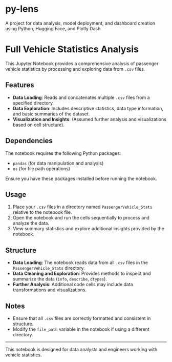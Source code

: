 # py-lens
A project for data analysis, model deployment, and dashboard creation using Python, Hugging Face, and Plotly Dash

# Full Vehicle Statistics Analysis

This Jupyter Notebook provides a comprehensive analysis of passenger vehicle statistics by processing and exploring data from `.csv` files.

## Features
- **Data Loading**: Reads and concatenates multiple `.csv` files from a specified directory.
- **Data Exploration**: Includes descriptive statistics, data type information, and basic summaries of the dataset.
- **Visualization and Insights**: (Assumed further analysis and visualizations based on cell structure).

## Dependencies
The notebook requires the following Python packages:
- `pandas` (for data manipulation and analysis)
- `os` (for file path operations)

Ensure you have these packages installed before running the notebook.

## Usage
1. Place your `.csv` files in a directory named `PassengerVehicle_Stats` relative to the notebook file.
2. Open the notebook and run the cells sequentially to process and analyze the data.
3. View summary statistics and explore additional insights provided by the notebook.

## Structure
- **Data Loading**: The notebook reads data from all `.csv` files in the `PassengerVehicle_Stats` directory.
- **Data Cleaning and Exploration**: Provides methods to inspect and summarize the data (`info`, `describe`, `dtypes`).
- **Further Analysis**: Additional code cells may include data transformations and visualizations.

## Notes
- Ensure that all `.csv` files are correctly formatted and consistent in structure.
- Modify the `file_path` variable in the notebook if using a different directory.

---
This notebook is designed for data analysts and engineers working with vehicle statistics.


